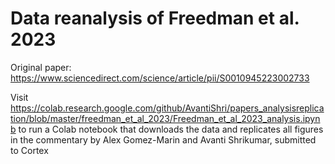 # Data reanalysis of Freedman et al. 2023

Original paper: https://www.sciencedirect.com/science/article/pii/S0010945223002733

Visit https://colab.research.google.com/github/AvantiShri/papers_analysisreplication/blob/master/freedman_et_al_2023/Freedman_et_al_2023_analysis.ipynb to run a Colab notebook that downloads the data and replicates all figures in the commentary by Alex Gomez-Marin and Avanti Shrikumar, submitted to Cortex
